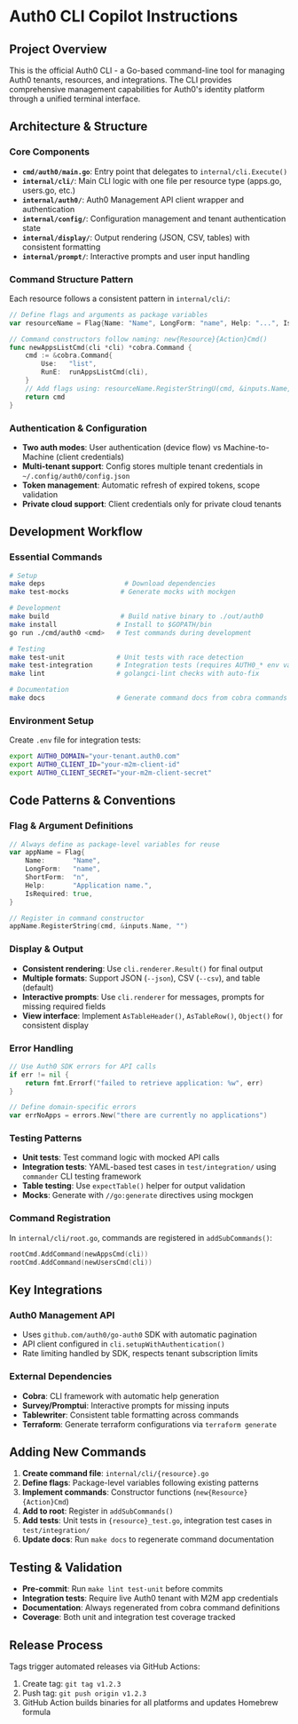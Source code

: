 # Auth0 CLI Copilot Instructions

## Project Overview
This is the official Auth0 CLI - a Go-based command-line tool for managing Auth0 tenants, resources, and integrations. The CLI provides comprehensive management capabilities for Auth0's identity platform through a unified terminal interface.

## Architecture & Structure

### Core Components
- **`cmd/auth0/main.go`**: Entry point that delegates to `internal/cli.Execute()`
- **`internal/cli/`**: Main CLI logic with one file per resource type (apps.go, users.go, etc.)
- **`internal/auth0/`**: Auth0 Management API client wrapper and authentication
- **`internal/config/`**: Configuration management and tenant authentication state
- **`internal/display/`**: Output rendering (JSON, CSV, tables) with consistent formatting
- **`internal/prompt/`**: Interactive prompts and user input handling

### Command Structure Pattern
Each resource follows a consistent pattern in `internal/cli/`:
```go
// Define flags and arguments as package variables
var resourceName = Flag{Name: "Name", LongForm: "name", Help: "...", IsRequired: true}

// Command constructors follow naming: new{Resource}{Action}Cmd()
func newAppsListCmd(cli *cli) *cobra.Command {
    cmd := &cobra.Command{
        Use:   "list",
        RunE:  runAppsListCmd(cli),
    }
    // Add flags using: resourceName.RegisterStringU(cmd, &inputs.Name, "")
    return cmd
}
```

### Authentication & Configuration
- **Two auth modes**: User authentication (device flow) vs Machine-to-Machine (client credentials)
- **Multi-tenant support**: Config stores multiple tenant credentials in `~/.config/auth0/config.json`
- **Token management**: Automatic refresh of expired tokens, scope validation
- **Private cloud support**: Client credentials only for private cloud tenants

## Development Workflow

### Essential Commands
```bash
# Setup
make deps                    # Download dependencies
make test-mocks             # Generate mocks with mockgen

# Development
make build                  # Build native binary to ./out/auth0
make install               # Install to $GOPATH/bin
go run ./cmd/auth0 <cmd>   # Test commands during development

# Testing
make test-unit             # Unit tests with race detection
make test-integration      # Integration tests (requires AUTH0_* env vars)
make lint                  # golangci-lint checks with auto-fix

# Documentation
make docs                  # Generate command docs from cobra commands
```

### Environment Setup
Create `.env` file for integration tests:
```bash
export AUTH0_DOMAIN="your-tenant.auth0.com"
export AUTH0_CLIENT_ID="your-m2m-client-id" 
export AUTH0_CLIENT_SECRET="your-m2m-client-secret"
```

## Code Patterns & Conventions

### Flag & Argument Definitions
```go
// Always define as package-level variables for reuse
var appName = Flag{
    Name:       "Name",
    LongForm:   "name", 
    ShortForm:  "n",
    Help:       "Application name.",
    IsRequired: true,
}

// Register in command constructor
appName.RegisterString(cmd, &inputs.Name, "")
```

### Display & Output
- **Consistent rendering**: Use `cli.renderer.Result()` for final output
- **Multiple formats**: Support JSON (`--json`), CSV (`--csv`), and table (default)
- **Interactive prompts**: Use `cli.renderer` for messages, prompts for missing required fields
- **View interface**: Implement `AsTableHeader()`, `AsTableRow()`, `Object()` for consistent display

### Error Handling
```go
// Use Auth0 SDK errors for API calls
if err != nil {
    return fmt.Errorf("failed to retrieve application: %w", err)
}

// Define domain-specific errors
var errNoApps = errors.New("there are currently no applications")
```

### Testing Patterns
- **Unit tests**: Test command logic with mocked API calls
- **Integration tests**: YAML-based test cases in `test/integration/` using `commander` CLI testing framework
- **Table testing**: Use `expectTable()` helper for output validation
- **Mocks**: Generate with `//go:generate` directives using mockgen

### Command Registration
In `internal/cli/root.go`, commands are registered in `addSubCommands()`:
```go
rootCmd.AddCommand(newAppsCmd(cli))
rootCmd.AddCommand(newUsersCmd(cli))
```

## Key Integrations

### Auth0 Management API
- Uses `github.com/auth0/go-auth0` SDK with automatic pagination
- API client configured in `cli.setupWithAuthentication()`
- Rate limiting handled by SDK, respects tenant subscription limits

### External Dependencies
- **Cobra**: CLI framework with automatic help generation
- **Survey/Promptui**: Interactive prompts for missing inputs  
- **Tablewriter**: Consistent table formatting across commands
- **Terraform**: Generate terraform configurations via `terraform generate`

## Adding New Commands

1. **Create command file**: `internal/cli/{resource}.go`
2. **Define flags**: Package-level variables following existing patterns
3. **Implement commands**: Constructor functions (`new{Resource}{Action}Cmd`)
4. **Add to root**: Register in `addSubCommands()` 
5. **Add tests**: Unit tests in `{resource}_test.go`, integration test cases in `test/integration/`
6. **Update docs**: Run `make docs` to regenerate command documentation

## Testing & Validation

- **Pre-commit**: Run `make lint test-unit` before commits
- **Integration tests**: Require live Auth0 tenant with M2M app credentials
- **Documentation**: Always regenerated from cobra command definitions
- **Coverage**: Both unit and integration test coverage tracked

## Release Process

Tags trigger automated releases via GitHub Actions:
1. Create tag: `git tag v1.2.3`  
2. Push tag: `git push origin v1.2.3`
3. GitHub Action builds binaries for all platforms and updates Homebrew formula
